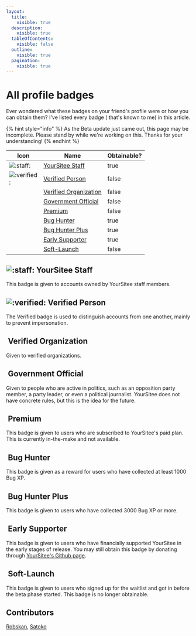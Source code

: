 ```yaml
---
layout:
  title:
    visible: true
  description:
    visible: true
  tableOfContents:
    visible: false
  outline:
    visible: true
  pagination:
    visible: true
---
```


# All profile badges

Ever wondered what these badges on your friend's profile were or how you can obtain them? I've listed every badge ( that's known to me) in this article.

{% hint style="info" %}
As the Beta update just came out, this page may be incomplete. Please stand by while we're working on this. Thanks for your understanding!
{% endhint %}

<table><thead><tr><th width="78">Icon</th><th>Name</th><th data-type="checkbox">Obtainable?</th></tr></thead><tbody><tr><td><img src="../.gitbook/assets/faq/all-profile-badges/yoursiteeStaff.png" alt=":staff:" data-size="line"></td><td><a href="all-profile-badges.md#yoursitee-staff">YourSitee Staff</a></td><td>true</td></tr><tr><td><img src="../.gitbook/assets/faq/all-profile-badges/verified.png" alt=":verified:" data-size="line"></td><td><a href="all-profile-badges.md#verified-person">Verified Person</a></td><td>false</td></tr><tr><td><img src="../.gitbook/assets/faq/all-profile-badges/verifiedOrg.png" alt="" data-size="line"></td><td><a href="all-profile-badges.md#verified-organization">Verified Organization</a></td><td>false</td></tr><tr><td><img src="../.gitbook/assets/faq/all-profile-badges/governmentOfficial.png" alt="" data-size="line"></td><td><a href="all-profile-badges.md#government-official">Government Official</a></td><td>false</td></tr><tr><td><img src="../.gitbook/assets/faq/all-profile-badges/premium.png" alt="" data-size="line"></td><td><a href="all-profile-badges.md#premium">Premium</a></td><td>false</td></tr><tr><td><img src="../.gitbook/assets/faq/all-profile-badges/bugHunter.png" alt="" data-size="line"></td><td><a href="all-profile-badges.md#bug-hunter">Bug Hunter</a></td><td>true</td></tr><tr><td><img src="../.gitbook/assets/faq/all-profile-badges/bugHunterPlus.png" alt="" data-size="line"></td><td><a href="all-profile-badges.md#bug-hunter-plus">Bug Hunter Plus</a></td><td>true</td></tr><tr><td><img src="../.gitbook/assets/faq/all-profile-badges/earlySupporter.png" alt="" data-size="line"></td><td><a href="all-profile-badges.md#early-supporter">Early Supporter</a></td><td>true</td></tr><tr><td><img src="../.gitbook/assets/faq/all-profile-badges/softLaunch.png" alt="" data-size="line"></td><td><a href="all-profile-badges.md#soft-launch">Soft-Launch</a></td><td>false</td></tr></tbody></table>

## <img src="../.gitbook/assets/faq/all-profile-badges/yoursiteeStaff.png" alt=":staff:" data-size="line"> YourSitee Staff

This badge is given to accounts owned by YourSitee staff members.

## <img src="../.gitbook/assets/faq/all-profile-badges/verified.png" alt=":verified:" data-size="line"> Verified Person

The Verified badge is used to distinguish accounts from one another, mainly to prevent impersonation.

## <img src="../.gitbook/assets/faq/all-profile-badges/verifiedOrg.png" alt="" data-size="line"> Verified Organization

Given to verified organizations.

## <img src="../.gitbook/assets/faq/all-profile-badges/governmentOfficial.png" alt="" data-size="line"> Government Official

Given to people who are active in politics, such as an opposition party member, a party leader, or even a political journalist. YourSitee does not have concrete rules, but this is the idea for the future.

## <img src="../.gitbook/assets/faq/all-profile-badges/premium.png" alt="" data-size="line"> Premium

This badge is given to users who are subscribed to YourSitee's paid plan. This is currently in-the-make and not available.

## <img src="../.gitbook/assets/faq/all-profile-badges/bugHunter.png" alt="" data-size="line"> Bug Hunter

This badge is given as a reward for users who have collected at least 1000 Bug XP.

## <img src="../.gitbook/assets/faq/all-profile-badges/bugHunterPlus.png" alt="" data-size="line"> Bug Hunter Plus

This badge is given to users who have collected 3000 Bug XP or more.

## <img src="../.gitbook/assets/faq/all-profile-badges/earlySupporter.png" alt="" data-size="line"> Early Supporter

This badge is given to users who have financially supported YourSitee in the early stages of release. You may still obtain this badge by donating through [YourSitee's Github page](https://github.com/sponsors/yoursitee).

## <img src="../.gitbook/assets/faq/all-profile-badges/softLaunch.png" alt="" data-size="line"> Soft-Launch

This badge is given to users who signed up for the waitlist and got in before the beta phase started. This badge is no longer obtainable.

## Contributors

[Robskan](../contributors.md#robskan), [Satoko](../contributors.md#satoko) [<img src="../.gitbook/assets/badges/yoursiteeStaff (2).png" alt="" data-size="line">](all-profile-badges.md#yoursitee-staff)
